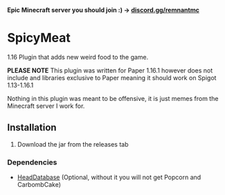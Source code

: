 **Epic Minecraft server you should join :) -> [discord.gg/remnantmc](https://discord.gg/remnantmc)**

# SpicyMeat
1.16 Plugin that adds new weird food to the game.

**PLEASE NOTE** This plugin was written for Paper 1.16.1 however does not include and libraries exclusive to Paper meaning it should work on Spigot 1.13-1.16.1

Nothing in this plugin was meant to be offensive, it is just memes from the Minecraft server I work for.

## Installation

1. Download the jar from the releases tab

### Dependencies
 - [HeadDatabase](https://www.spigotmc.org/resources/head-database.14280/) (Optional, without it you will not get Popcorn and CarbombCake)
